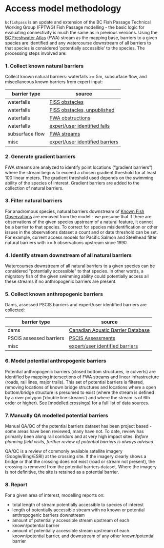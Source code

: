 # Access model methodology

`bcfishpass` is an update and extension of the BC Fish Passage Technical Working Group (FPTWG) Fish Passage modelling - the basic logic for evaluating connectivity is much the same as in previous versions. Using the [BC Freshwater Atlas](https://github.com/smnorris/fwapg) (FWA) stream as the mapping base, barriers to a given species are identified and any watercourse downstream of all barriers to that species is considered 'potentially accessible' to the species. The processing steps involved are:

### 1. Collect known natural barriers
	
Collect known natural barriers: waterfalls >= 5m, subsurface flow, and miscellaneous known barriers from expert input:

| barrier type | source
---------------|-----------
| waterfalls   | [FISS obstacles](https://catalogue.data.gov.bc.ca/dataset/provincial-obstacles-to-fish-passage)
| waterfalls   | [FISS obstacles, unpublished](https://www.hillcrestgeo.ca/outgoing/public/whse_fish)
| waterfalls   | [FWA obstructions](https://catalogue.data.gov.bc.ca/dataset/freshwater-atlas-obstructions)
| waterfalls   | [expert/user identified falls](/data/user_falls.csv)
| subsurface flow | [FWA streams](https://catalogue.data.gov.bc.ca/dataset/freshwater-atlas-stream-network)
| misc         | [expert/user identified barriers](/data/user_barriers_definite.csv)


### 2. Generate gradient barriers

FWA streams are analyzed to identify point locations (“gradient barriers”) where the stream begins to exceed a chosen gradient threshold for at least 100 linear meters. The gradient threshold used depends on the swimming ability of the species of interest. Gradient barriers are added to the collection of natural barriers.

### 3. Filter natural barriers 

For anadromous species, natural barriers downstream of [Known Fish Observations](https://github.com/smnorris/bcfishobs) are removed from the model - we presume that if there are observations of the given species upstream of a natural feature, it cannot be a barrier to that species. To correct for species misidentification or other issues in the observations dataset a count and or date threshold can be set. For example, current access models for Pacific Salmon and Steelhead filter natural barriers with >= 5 observations upstream since 1990. 

### 4. Identify stream downstream of all natural barriers

Watercourses downstream of all natural barriers to a given species can be considered "potentially accessible" to that species. In other words, a migratory fish of the given swimming ability could potentially access all these streams if no anthropogenic barriers are present.

### 5. Collect known anthropogenic barriers 

Dams, assessed PSCIS barriers and expert/user identified barriers are collected:

| barrier type | source
---------------|-----------
| dams                    | [Canadian Aquatic Barrier Database](https://aquaticbarriers.ca)
| PSCIS assessed barriers | [PSCIS Assessments](https://catalogue.data.gov.bc.ca/dataset/pscis-assessments)
| misc                    | [expert/user identified barriers](/data/user_barriers_anthropogenic.csv)


### 6. Model potential anthropogenic barriers

Potential anthropogenic barriers (closed bottom structures, ie culverts) are identified by mapping intersections of FWA streams and linear infrastructure (roads, rail lines, major trails). This set of potential barriers is filtered, removing locations of known bridge structures and locations where a open bottom/bridge structure is presumed to exist (where the stream is defined by a river polygon (‘double line streams’) and where the stream is of 6th order or higher). See [modelled crossings] for a full list of data sources.

### 7. Manually QA modelled potential barriers

Manual QA/QC of the potential barriers dataset has been project based - some areas have been reviewed, many have not. To date, review has primarily been along rail corridors and at very high impact sites. *Before planning field visits, further review of potential barriers is always advised*.

QA/QC is a review of commonly available satellite imagery (Google/Bing/ESRI) at the crossing site. If the imagery clearly shows a bridge or that the crossing does not exist (road or stream not present), the crossing is removed from the potential barriers dataset. Where the imagery is not definitive, the site is retained as a potential barrier. 


### 8. Report

For a given area of interest, modelling reports on:

- total length of stream potentially accessible to species of interest
- length of potentially accessible stream with no known or potential anthropogenic barriers downstream
- amount of potentially accessible stream upstream of each known/potential barrier
- amount of potentially accessible stream upstream of each known/potential barrier, and downstream of any other known/potential barrier
